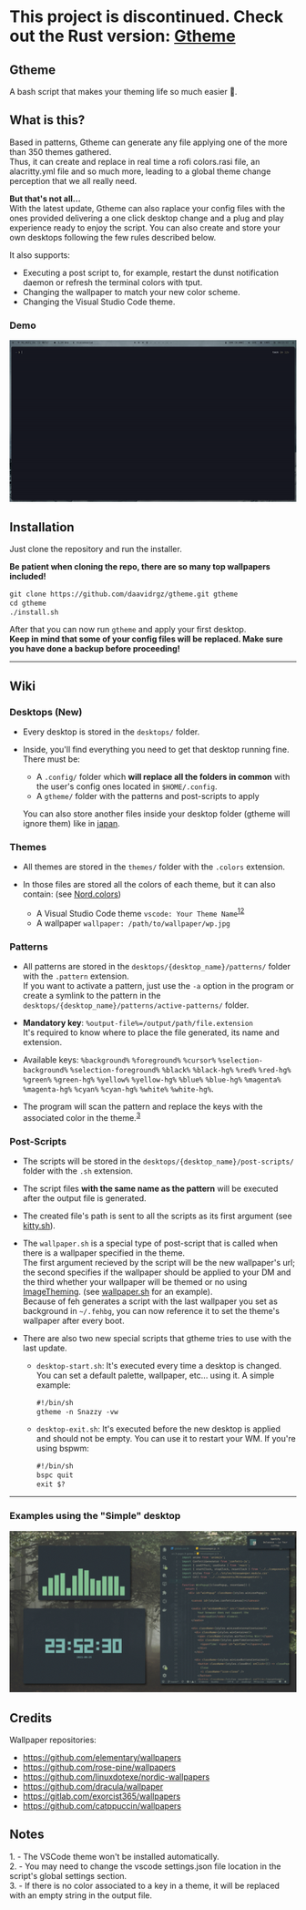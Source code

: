 # This project is discontinued. Check out the Rust version: [Gtheme](https://github.com/daavidrgz/gtheme)

## Gtheme
A bash script that makes your theming life so much easier 🎨.

## What is this?

Based in patterns, Gtheme can generate any file applying one of the more than 350 themes gathered.  
Thus, it can create and replace in real time a rofi colors.rasi file, an alacritty.yml file and so much more, leading
to a global theme change perception that we all really need.

**But that's not all...**  
With the latest update, Gtheme can also raplace your config files with the ones provided delivering a one click desktop change and a plug and play experience ready to enjoy the script. You can also create and store your own desktops following the few rules described below.  

It also supports:
* Executing a post script to, for example, restart the dunst notification daemon or refresh the terminal colors with tput.
* Changing the wallpaper to match your new color scheme.
* Changing the Visual Studio Code theme.

### Demo

![Demo](screenshots/demo.gif)

## Installation

Just clone the repository and run the installer.

**Be patient when cloning the repo, there are so many top wallpapers included!**
```
git clone https://github.com/daavidrgz/gtheme.git gtheme
cd gtheme
./install.sh
```

After that you can now run `gtheme` and apply your first desktop.  
**Keep in mind that some of your config files will be replaced. Make sure you have done a backup before proceeding!**

***

## Wiki

### Desktops **(New)**

* Every desktop is stored in the `desktops/` folder.

* Inside, you'll find everything you need to get that desktop running fine. There must be:
	* A `.config/` folder which **will replace all the folders in common** with the user's config ones located in `$HOME/.config`.
	* A `gtheme/` folder with the patterns and post-scripts to apply  

	You can also store another files inside your desktop folder (gtheme will ignore them) like in [japan](https://github.com/daavidrgz/gtheme/tree/master/desktops/japan).

### Themes

* All themes are stored in the `themes/` folder with the `.colors` extension.  

* In those files are stored all the colors of each theme, but it can also contain: (see [Nord.colors](https://github.com/daavidrgz/gtheme/tree/master/themes/Nord.colors))
	* A Visual Studio Code theme `vscode: Your Theme Name`<sup>[1](#vscode_theme)</sup><sup>[2](#vscode_theme_2)</sup>
	* A wallpaper `wallpaper: /path/to/wallpaper/wp.jpg`

### Patterns

* All patterns are stored in the `desktops/{desktop_name}/patterns/` folder with the `.pattern` extension.  
If you want to activate a pattern, just use the `-a` option in the program or create a symlink to the pattern in the `desktops/{desktop_name}/patterns/active-patterns/` folder.

* **Mandatory key**: `%output-file%=/output/path/file.extension`  
It's required to know where to place the file generated, its name and extension.

* Available keys: `%background%` `%foreground%` `%cursor%` `%selection-background%` `%selection-foreground%` `%black%` `%black-hg%` `%red%` `%red-hg%` `%green%` `%green-hg%` `%yellow%` `%yellow-hg%` `%blue%` `%blue-hg%` `%magenta%` `%magenta-hg%` `%cyan%` `%cyan-hg%` `%white%` `%white-hg%`.

* The program will scan the pattern and replace the keys with the associated color in the theme.<sup>[3](#no_color)</sup>

### Post-Scripts

* The scripts will be stored in the `desktops/{desktop_name}/post-scripts/` folder with the `.sh` extension.  

* The script files **with the same name as the pattern** will be executed after the output file is generated.   

* The created file's path is sent to all the scripts as its first argument (see [kitty.sh](https://github.com/daavidrgz/gtheme/tree/master/desktops/simple/gtheme/post-scripts/kitty.sh)). 

* The `wallpaper.sh` is a special type of post-script that is called when there is a wallpaper specified in the theme.  
	The first argument recieved by the script will be the new wallpaper's url; the second specifies if the wallpaper should be applied to your DM and the third whether your wallpaper will be themed or no using [ImageTheming](https://github.com/daniel-seiler/ImageTheming). (see [wallpaper.sh](https://github.com/daavidrgz/gtheme/blob/master/desktops/simple/gtheme/post-scripts/wallpaper.sh) for an example).  
	Because of feh generates a script with the last wallpaper you set as background in `~/.fehbg`, you can now reference it to set the theme's wallpaper after
	every boot.

* There are also two new special scripts that gtheme tries to use with the last update.
	* `desktop-start.sh`: It's executed every time a desktop is changed. You can set a default palette, wallpaper, etc... using it. A simple example:
		```
		#!/bin/sh
		gtheme -n Snazzy -vw
		```
	* `desktop-exit.sh`: It's executed before the new desktop is applied and should not be empty.
	You can use it to restart your WM. If you're using bspwm:
		```
		#!/bin/sh
		bspc quit
		exit $?
		```


***

### Examples using the "Simple" desktop

![Gif](screenshots/gif.gif)

## Credits

Wallpaper repositories:
* https://github.com/elementary/wallpapers
* https://github.com/rose-pine/wallpapers
* https://github.com/linuxdotexe/nordic-wallpapers
* https://github.com/dracula/wallpaper
* https://gitlab.com/exorcist365/wallpapers
* https://github.com/catppuccin/wallpapers

## Notes

<a name="vscode_theme">1. - </a>The VSCode theme won't be installed automatically.  
<a name="vscode_theme_2">2. - </a>You may need to change the vscode settings.json file location in the script's global settings section.  
<a name="no_color">3. - </a>If there is no color associated to a key in a theme, it will be replaced with an empty string in the output file.
